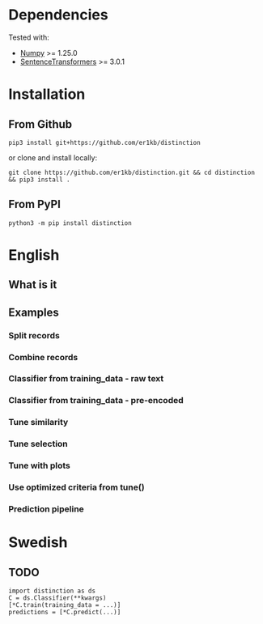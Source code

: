 # Dependencies
Tested with:  
* [Numpy](https://www.python.org/) >= 1.25.0
* [SentenceTransformers](https://sbert.net/) >= 3.0.1

# Installation

## From Github
```
pip3 install git+https://github.com/er1kb/distinction
```
or clone and install locally:
```
git clone https://github.com/er1kb/distinction.git && cd distinction && pip3 install .
```

## From PyPI
```
python3 -m pip install distinction
```


# English

## What is it
## Examples
### Split records
### Combine records
### Classifier from training\_data - raw text
### Classifier from training\_data - pre-encoded
### Tune similarity
### Tune selection
### Tune with plots
### Use optimized criteria from tune()
### Prediction pipeline


# Swedish

## TODO

```
import distinction as ds
C = ds.Classifier(**kwargs)
[*C.train(training_data = ...)]
predictions = [*C.predict(...)]
```


